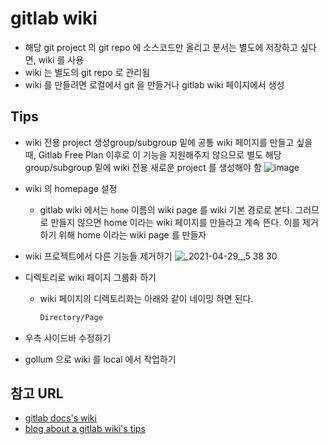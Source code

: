 # **gitlab wiki**

- 해당 git project 의 git repo 에 소스코드만 올리고 문서는 별도에 저장하고 싶다면, wiki 를 사용
- wiki 는 별도의 git repo 로 관리됨
- wiki 를 만들려면 로컬에서 git 을 만들거나 gitlab wiki 페이지에서 생성

## **Tips**

- wiki 전용 project 생성group/subgroup 밑에 공통 wiki 페이지를 만들고 싶을 때, Gitlab Free Plan 이후로 이 기능을 지원해주지 않으므로 별도 해당 group/subgroup 밑에 wiki 전용 새로운 project 를 생성해야 함
    ![image](https://user-images.githubusercontent.com/63495774/116529286-c0dd4280-a917-11eb-8a02-4149bd44f5d7.png)
- wiki 의 homepage 설정
    - gitlab wiki 에서는 `home` 이름의 wiki page 를 wiki 기본 경로로 본다. 그러므로 만들지 않으면 home 이라는 wiki 페이지를 만들라고 계속 뜬다. 이를 제거하기 위해 home 이라는 wiki page 를 만들자
- wiki 프로젝트에서 다른 기능들 제거하기
    ![_2021-04-29__5 38 30](https://user-images.githubusercontent.com/63495774/116529374-db172080-a917-11eb-8f2e-4abe07b3bce0.png)  
- 디렉토리로 wiki 페이지 그룹화 하기
    - wiki 페이지의 디렉토리화는 아래와 같이 네이밍 하면 된다.

        ```bash
        Directory/Page
        ```

- 우측 사이드바 수정하기
- gollum 으로 wiki 를 local 에서 작업하기

## **참고 URL**

- [gitlab docs's wiki](https://docs.gitlab.com/ee/user/project/wiki/)
- [blog about a gitlab wiki's tips](https://dev.to/gugurel/gitlab-wiki-page-tips-5f10)
